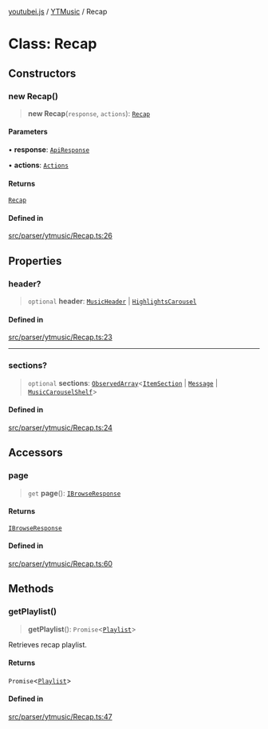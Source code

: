 [youtubei.js](../../../README.md) / [YTMusic](../README.md) / Recap

# Class: Recap

## Constructors

### new Recap()

> **new Recap**(`response`, `actions`): [`Recap`](Recap.md)

#### Parameters

• **response**: [`ApiResponse`](../../../interfaces/ApiResponse.md)

• **actions**: [`Actions`](../../../classes/Actions.md)

#### Returns

[`Recap`](Recap.md)

#### Defined in

[src/parser/ytmusic/Recap.ts:26](https://github.com/LuanRT/YouTube.js/blob/e54e499ff553dab51e6d9d1aebc090b50fec29ba/src/parser/ytmusic/Recap.ts#L26)

## Properties

### header?

> `optional` **header**: [`MusicHeader`](../../YTNodes/classes/MusicHeader.md) \| [`HighlightsCarousel`](../../YTNodes/classes/HighlightsCarousel.md)

#### Defined in

[src/parser/ytmusic/Recap.ts:23](https://github.com/LuanRT/YouTube.js/blob/e54e499ff553dab51e6d9d1aebc090b50fec29ba/src/parser/ytmusic/Recap.ts#L23)

***

### sections?

> `optional` **sections**: [`ObservedArray`](../../Helpers/type-aliases/ObservedArray.md)\<[`ItemSection`](../../YTNodes/classes/ItemSection.md) \| [`Message`](../../YTNodes/classes/Message.md) \| [`MusicCarouselShelf`](../../YTNodes/classes/MusicCarouselShelf.md)\>

#### Defined in

[src/parser/ytmusic/Recap.ts:24](https://github.com/LuanRT/YouTube.js/blob/e54e499ff553dab51e6d9d1aebc090b50fec29ba/src/parser/ytmusic/Recap.ts#L24)

## Accessors

### page

> `get` **page**(): [`IBrowseResponse`](../../APIResponseTypes/type-aliases/IBrowseResponse.md)

#### Returns

[`IBrowseResponse`](../../APIResponseTypes/type-aliases/IBrowseResponse.md)

#### Defined in

[src/parser/ytmusic/Recap.ts:60](https://github.com/LuanRT/YouTube.js/blob/e54e499ff553dab51e6d9d1aebc090b50fec29ba/src/parser/ytmusic/Recap.ts#L60)

## Methods

### getPlaylist()

> **getPlaylist**(): `Promise`\<[`Playlist`](Playlist.md)\>

Retrieves recap playlist.

#### Returns

`Promise`\<[`Playlist`](Playlist.md)\>

#### Defined in

[src/parser/ytmusic/Recap.ts:47](https://github.com/LuanRT/YouTube.js/blob/e54e499ff553dab51e6d9d1aebc090b50fec29ba/src/parser/ytmusic/Recap.ts#L47)
